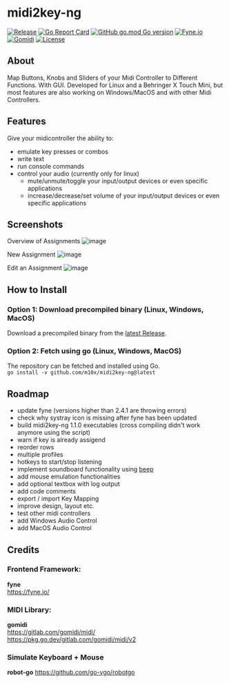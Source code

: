 # midi2key-ng
[![Release](https://img.shields.io/github/release/m10x/midi2key-ng.svg?color=brightgreen)](https://github.com/m10x/midi2key-ng/releases/latest)
[![Go Report Card](https://goreportcard.com/badge/github.com/m10x/midi2key-ng)](https://goreportcard.com/report/github.com/m10x/midi2key-ng)
[![GitHub go.mod Go version](https://img.shields.io/github/go-mod/go-version/m10x/midi2key-ng)](https://golang.org/)
[![Fyne.io](https://img.shields.io/badge/Fyne-v2-blue)](https://fyne.io/)
[![Gomidi](https://img.shields.io/badge/Gomidi-v2-blue)](https://gitlab.com/gomidi/midi/)
[![License](https://img.shields.io/badge/License-Apache%202.0-blue.svg)](https://www.apache.org/licenses/LICENSE-2.0)

## About

Map Buttons, Knobs and Sliders of your Midi Controller to Different Functions. With GUI. Developed for Linux and a Behringer X Touch Mini, but most features are also working on Windows/MacOS and with other Midi Controllers.

## Features
Give your midicontroller the ability to:
- emulate key presses or combos
- write text
- run console commands
- control your audio (currently only for linux)
  - mute/unmute/toggle your input/output devices or even specific applications
  - increase/decrease/set volume of your input/output devices or even specific applications

## Screenshots
Overview of Assignments
![image](https://user-images.githubusercontent.com/4344935/199974889-86d36ddc-32c7-48cc-b986-65a83aa575a3.png)

New Assignment
![image](https://user-images.githubusercontent.com/4344935/199975309-8205d9cf-65dd-4c01-b717-c5ccb2826150.png)

Edit an Assignment
![image](https://user-images.githubusercontent.com/4344935/199975097-e79b21e4-bd12-433b-9003-53939384a237.png)

## How to Install

### Option 1: Download precompiled binary (Linux, Windows, MacOS)
Download a precompiled binary from the [latest Release](https://github.com/m10x/midi2key-ng/releases).  

### Option 2: Fetch using go (Linux, Windows, MacOS)
The repository can be fetched and installed using Go.  
`go install -v github.com/m10x/midi2key-ng@latest`  
  
## Roadmap
- update fyne (versions higher than 2.4.1 are throwing errors)
- check why systray icon is missing after fyne has been updated
- build midi2key-ng 1.1.0 executables (cross compiling didn't work anymore using the script)
- warn if key is already assigend
- reorder rows
- multiple profiles
- hotkeys to start/stop listening
- implement soundboard functionality using [beep](https://github.com/faiface/beep)
- add mouse emulation functionalities
- add optional textbox with log output
- add code comments
- export / import Key Mapping
- improve design, layout etc.
- test other midi controllers
- add Windows Audio Control
- add MacOS Audio Control

## Credits

### Frontend Framework:  
**fyne**  
https://fyne.io/

### MIDI Library:
**gomidi**  
https://gitlab.com/gomidi/midi/ 
https://pkg.go.dev/gitlab.com/gomidi/midi/v2  

### Simulate Keyboard + Mouse
**robot-go**
https://github.com/go-vgo/robotgo
